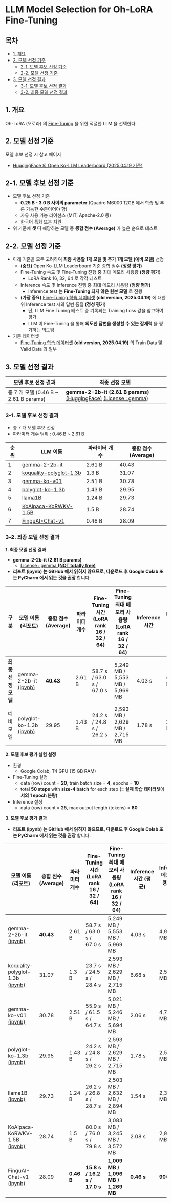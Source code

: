 # LLM Model Selection for Oh-LoRA Fine-Tuning

## 목차

* [1. 개요](#1-개요)
* [2. 모델 선정 기준](#2-모델-선정-기준)
  * [2-1. 모델 후보 선정 기준](#2-1-모델-후보-선정-기준)
  * [2-2. 모델 선정 기준](#2-2-모델-선정-기준)
* [3. 모델 선정 결과](#3-모델-선정-결과)
  * [3-1. 모델 후보 선정 결과](#3-1-모델-후보-선정-결과)
  * [3-2. 최종 모델 선정 결과](#3-2-최종-모델-선정-결과)

## 1. 개요

Oh-LoRA (오로라) 의 [Fine-Tuning](https://github.com/WannaBeSuperteur/AI-study/blob/main/AI%20Basics/LLM%20Basics/LLM_%EA%B8%B0%EC%B4%88_Fine_Tuning.md) 을 위한 적절한 LLM 을 선택한다.

## 2. 모델 선정 기준

모델 후보 선정 시 참고 페이지

* [HuggingFace 의 Open Ko-LLM Leaderboard (2025.04.19 기준)](https://huggingface.co/spaces/upstage/open-ko-llm-leaderboard)

## 2-1. 모델 후보 선정 기준

* 모델 후보 선정 기준 
  * **0.25 B - 3.0 B 사이의 parameter** (Quadro M6000 12GB 에서 학습 및 추론 가능한 수준이어야 함)
  * 자유 사용 가능 라이선스 (MIT, Apache-2.0 등)
  * 한국어 특화 또는 지원
* 위 기준에 **셋 다** 해당하는 모델 중 **종합 점수 (Average)** 가 높은 순으로 테스트

## 2-2. 모델 선정 기준

* 아래 기준을 모두 고려하여 **최종 사용할 1개 모델 및 추가 1개 모델 (예비 모델)** 선정
  * **(중요)** Open Ko-LLM Leaderboard 기준 종합 점수 **(정량 평가)** 
  * Fine-Tuning 속도 및 Fine-Tuning 진행 중 최대 메모리 사용량 **(정량 평가)**
    * LoRA Rank 16, 32, 64 로 각각 테스트 
  * Inference 속도 및 Inference 진행 중 최대 메모리 사용량 **(정량 평가)**
    * Inference test 는 **Fine-Tuning 되지 않은 원본 모델** 로 진행 
  * **(가장 중요)** [Fine-Tuning 학습 데이터셋](../OhLoRA_fine_tuning.csv) **(old version, 2025.04.19)** 에 대한 위 Inference test 시의 답변 품질 **(정성 평가)**
    * 단, LLM Fine Tuning 테스트 중 기록되는 Training Loss 값을 참고하여 평가
    * LLM 이 Fine-Tuning 을 통해 **의도한 답변을 생성할 수 있는 잠재력** 을 평가하는 의도임
* 기준 데이터셋
  * [Fine-Tuning 학습 데이터셋](../OhLoRA_fine_tuning.csv) **(old version, 2025.04.19)** 의 Train Data 및 Valid Data 의 일부

## 3. 모델 선정 결과

| 모델 후보 선정 결과                       | 최종 선정 모델                                                                                                                                               |
|-----------------------------------|--------------------------------------------------------------------------------------------------------------------------------------------------------|
| 총 7 개 모델 (0.46 B ~ 2.61 B params) | **gemma-2-2b-it (2.61 B params)** [(HuggingFace)](https://huggingface.co/unsloth/gemma-2-2b-it) [(License : gemma)](https://ai.google.dev/gemma/terms) |

### 3-1. 모델 후보 선정 결과

* 총 7 개 모델 후보 선정
* 파라미터 개수 범위 : 0.46 B ~ 2.61 B

| 순위 | LLM 이름                                                                              | 파라미터 개수 | 종합 점수 (Average) |
|----|-------------------------------------------------------------------------------------|---------|-----------------|
| 1  | [gemma-2-2b-it](https://huggingface.co/unsloth/gemma-2-2b-it)                       | 2.61 B  | 40.43           |
| 2  | [koquality-polyglot-1.3b](https://huggingface.co/DILAB-HYU/koquality-polyglot-1.3b) | 1.3 B   | 31.07           |
| 3  | [gemma-ko-v01](https://huggingface.co/cpm-ai/gemma-ko-v01)                          | 2.51 B  | 30.78           |
| 4  | [polyglot-ko-1.3b](https://huggingface.co/EleutherAI/polyglot-ko-1.3b)              | 1.43 B  | 29.95           |
| 5  | [llama1B](https://huggingface.co/Yebin46/llama1B)                                   | 1.24 B  | 29.73           |
| 6  | [KoAlpaca-KoRWKV-1.5B](https://huggingface.co/beomi/KoAlpaca-KoRWKV-1.5B)           | 1.5 B   | 28.74           |
| 7  | [FinguAI-Chat-v1](https://huggingface.co/FINGU-AI/FinguAI-Chat-v1)                  | 0.46 B  | 28.09           |

### 3-2. 최종 모델 선정 결과

**1. 최종 모델 선정 결과**

* **gemma-2-2b-it (2.61 B params)**
  * [License : gemma **(NOT totally free)**](https://ai.google.dev/gemma/terms) 
* **리포트 (ipynb) 는 GitHub 에서 읽히지 않으므로, 다운로드 후 Google Colab 또는 PyCharm 에서 읽는 것을 권장** 합니다.

| 구분           | 모델 이름 (리포트)                                                    | 종합 점수<br>(Average) | 파라미터 개수 | Fine-Tuning 시간 (LoRA rank 16 / 32 / 64) | Fine-Tuning 최대 메모리 사용량 (LoRA rank 16 / 32 / 64) | Inference 시간 | Inference 최대 메모리 사용량 | Inference 답변 품질                                     |
|--------------|----------------------------------------------------------------|--------------------|---------|-----------------------------------------|-------------------------------------------------|--------------|----------------------|-----------------------------------------------------|
| **최종 선정 모델** | gemma-2-2b-it [(ipynb)](test_result_gemma_2_2b_it.ipynb)       | **40.43**          | 2.61 B  | 58.7 s / 63.0 s / 67.0 s                | 5,249 MB / 5,553 MB / 5,969 MB                  | 4.03 s       | 4,987 MB             | [**최상**](inference_test_result_gemma-2-2b-it.csv)   |
| 예비 모델        | polyglot-ko-1.3b [(ipynb)](test_result_polyglot-ko-1.3b.ipynb) | 29.95              | 1.43 B  | 24.2 s / 24.8 s / 26.2 s                | 2,593 MB / 2,629 MB / 2,715 MB                  | 1.78 s       | 2,541 MB             | [**상**](inference_test_result_polyglot-ko-1.3b.csv) |

**2. 모델 후보 평가 실험 설정**

* 환경
  * Google Colab, T4 GPU (15 GB RAM) 
* Fine-Tuning 설정
  * data (row) count = **20**, train batch size = **4**, epochs = **10**
  * total **50 steps** with **size-4 batch** for each step **(= 실제 학습 데이터셋에서의 1 epoch 분량)**
* Inference 설정
  * data (row) count = **25**, max output length (tokens) = **80** 

**3. 모델 후보 평가 결과**

* **리포트 (ipynb) 는 GitHub 에서 읽히지 않으므로, 다운로드 후 Google Colab 또는 PyCharm 에서 읽는 것을 권장** 합니다.

| 모델 이름 (리포트)                                                            | 종합 점수<br>(Average) | 파라미터 개수    | Fine-Tuning 시간 (LoRA rank 16 / 32 / 64) | Fine-Tuning 최대 메모리 사용량 (LoRA rank 16 / 32 / 64) | Inference 시간 (평균) | Inference 메모리 사용량 (최대) | Inference 답변 품질                                        |
|------------------------------------------------------------------------|--------------------|------------|-----------------------------------------|-------------------------------------------------|-------------------|------------------------|--------------------------------------------------------|
| gemma-2-2b-it [(ipynb)](test_result_gemma_2_2b_it.ipynb)               | **40.43**          | 2.61 B     | 58.7 s / 63.0 s / 67.0 s                | 5,249 MB / 5,553 MB / 5,969 MB                  | 4.03 s            | 4,987 MB               | [**최상**](inference_test_result_gemma-2-2b-it.csv)      |
| koquality-polyglot-1.3b [(ipynb)](test_result_polyglot-ko-1.3b.ipynb)  | 31.07              | 1.3 B      | 23.7 s / 24.5 s / 28.4 s                | 2,593 MB / 2,629 MB / 2,715 MB                  | 6.68 s            | 2,541 MB               | [중](inference_test_result_koquality-polyglot-1.3b.csv) |
| gemma-ko-v01 [(ipynb)](test_result_gemma_ko_v01.ipynb)                 | 30.78              | 2.51 B     | 55.9 s / 61.5 s / 64.7 s                | 5,021 MB / 5,246 MB / 5,694 MB                  | 2.06 s            | 4,780 MB               | [중](inference_test_result_gemma-ko-v01.csv)            |
| polyglot-ko-1.3b [(ipynb)](test_result_polyglot-ko-1.3b.ipynb)         | 29.95              | 1.43 B     | 24.2 s / 24.8 s / 26.2 s                | 2,593 MB / 2,629 MB / 2,715 MB                  | 1.78 s            | 2,541 MB               | [**상**](inference_test_result_polyglot-ko-1.3b.csv)    |
| llama1B [(ipynb)](test_result_llama1B.ipynb)                           | 29.73              | 1.24 B     | 26.2 s / 26.8 s / 28.7 s                | 2,503 MB / 2,632 MB / 2,894 MB                  | 1.54 s            | 2,358 MB               | [중](inference_test_result_llama1B.csv)                 |
| KoAlpaca-KoRWKV-1.5B [(ipynb)](test_result_KoAlpaca-KoRWKV-1.5B.ipynb) | 28.74              | 1.5 B      | 80.0 s / 76.0 s / 79.8 s                | 3,083 MB / 3,245 MB / 3,572 MB                  | 2.08 s            | 2,905 MB               | [하](inference_test_result_KoAlpaca-KoRWKV-1.5B.csv)    |
| FinguAI-Chat-v1 [(ipynb)](test_result_FinguAI-Chat-v1.ipynb)           | 28.09              | **0.46 B** | **15.8 s / 16.2 s / 17.0 s**            | **1,009 MB / 1,096 MB / 1,269 MB**              | **0.46 s**        | **906 MB**             | [최하](inference_test_result_FinguAI-Chat-v1.csv)        |